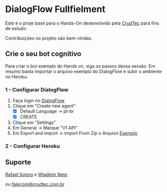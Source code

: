 # DialogFlow Fullfielment

Este é o proje base para o Hands-On desenvolvido pela [CrudTec](https://crudtec.com.br) para fins de estudo.

Contribuições no projeto são bem-vindas.



## Crie o seu bot cognitivo

Para criar o bot exemplo do Hands on, siga os passos dessa sessão. Em resumo basta importar o arquivo exemplo do DialogFlow e subir o ambiente no Heroku.

### 1 - Configurar DialogFlow

1. Faça login no [DialogFlow](https://console.dialogflow.com/api-client/#/login)
2. Clique em "Create new agent"
   - [x] Default Language -> pt-br
   - [x] CREATE
3. Clique em "Settings"
4. Em General -> Marque "V1 API"
5. Em Export and Import -> Import From Zip o Arquivo [Exemplo](https://github.com/soterocra/dialogflow-fulfillment-app/blob/master/DialogFlow-Cognition/Presentation_CrudTec.zip)



### 2 - Configurar Heroku



## Suporte

[Rafael Sotero](https://github.com/soterocra) e [Wladimir Neto](https://github.com/wladneto)

ou  falecom@crudtec.com.br
